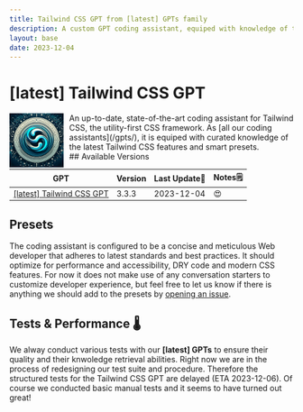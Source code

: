 ```yaml
---
title: Tailwind CSS GPT from [latest] GPTs family
description: A custom GPT coding assistant, equiped with knowledge of the latest Tailwind CSS features and smart presets.
layout: base
date: 2023-12-04
---
```

# [latest] Tailwind CSS GPT

<img src="/assets/gpts/tailwind/logo_tailwindgpt.webp" width="96" alt="Icon of the Tailwind GPTs" style="float: left; margin-right: 10px;">
An up-to-date, state-of-the-art coding assistant for Tailwind CSS, the utility-first CSS framework. As [all our coding assistants](/gpts/), it is equiped with curated knowledge of the latest Tailwind CSS features and smart presets. 

<br>
## Available Versions

| GPT | Version | Last Update📅 | Notes🗒️ |
|---|---|---|---|
| [[latest] Tailwind CSS GPT](https://chat.openai.com/g/g-qrreXSScH-latest-tailwind-css-gpt) | 3.3.3 | 2023-12-04 | 😍 |

## Presets

The coding assistant is configured to be a concise and meticulous Web developer that adheres to latest standards and best practices. It should optimize for performance and accessibility, DRY code and modern CSS features. For now it does not make use of any conversation starters to customize developer experience, but feel free to let us know if there is anything we should add to the presets by [opening an issue](/README.md#contribution-guidelines).

## Tests & Performance 🌡️

We alway conduct various tests with our **[latest] GPTs** to ensure their quality and their knwoledge retrieval abilities. Right now we are in the process of redesigning our test suite and procedure. Therefore the structured tests for the Tailwind CSS GPT are delayed (ETA 2023-12-06). Of course we conducted basic manual tests and it seems to have turned out great! 
